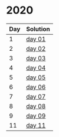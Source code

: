 # 2020

| Day | Solution |
| --- | --- |
| 1 | [day 01](/2020/day_01/src/main.rs) |
| 2 | [day 02](/2020/day_02/src/main.rs) |
| 3 | [day 03](/2020/day_03/src/main.rs) |
| 4 | [day 04](/2020/day_04/src/main.rs) |
| 5 | [day 05](/2020/day_05/src/main.rs) |
| 6 | [day 06](/2020/day_06/src/main.rs) |
| 7 | [day 07](/2020/day_07/src/main.rs) |
| 8 | [day 08](/2020/day_08/src/main.rs) |
| 9 | [day 09](/2020/day_09/src/main.rs) |
| 11 | [day 11](/2020/day_11/src/main.rs) |
